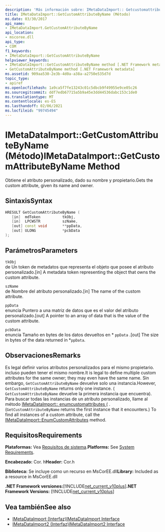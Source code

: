 ```yaml
---
description: 'Más información sobre: IMetaDataImport:: Getcustomattributebyname ((método)'
title: IMetaDataImport::GetCustomAttributeByName (Método)
ms.date: 03/30/2017
api_name:
- IMetaDataImport.GetCustomAttributeByName
api_location:
- mscoree.dll
api_type:
- COM
f1_keywords:
- IMetaDataImport::GetCustomAttributeByName
helpviewer_keywords:
- IMetaDataImport::GetCustomAttributeByName method [.NET Framework metadata]
- GetCustomAttributeByName method [.NET Framework metadata]
ms.assetid: 909aa530-2e3b-4d0a-a38a-a2750e535d7d
topic_type:
- apiref
ms.openlocfilehash: 1a9ca5f7fe13243c01c5dbcb9f49955e9ce05c26
ms.sourcegitcommit: ddf7edb67715a5b9a45e3dd44536dabc153c1de0
ms.translationtype: MT
ms.contentlocale: es-ES
ms.lasthandoff: 02/06/2021
ms.locfileid: "99745494"
---
```

# <a name="imetadataimportgetcustomattributebyname-method"></a><span data-ttu-id="6fe1c-103">IMetaDataImport::GetCustomAttributeByName (Método)</span><span class="sxs-lookup"><span data-stu-id="6fe1c-103">IMetaDataImport::GetCustomAttributeByName Method</span></span>

<span data-ttu-id="6fe1c-104">Obtiene el atributo personalizado, dado su nombre y propietario.</span><span class="sxs-lookup"><span data-stu-id="6fe1c-104">Gets the custom attribute, given its name and owner.</span></span>  
  
## <a name="syntax"></a><span data-ttu-id="6fe1c-105">Sintaxis</span><span class="sxs-lookup"><span data-stu-id="6fe1c-105">Syntax</span></span>  
  
```cpp  
HRESULT GetCustomAttributeByName (  
   [in]  mdToken          tkObj,  
   [in]  LPCWSTR          szName,  
   [out] const void       **ppData,  
   [out] ULONG            *pcbData  
);  
```  
  
## <a name="parameters"></a><span data-ttu-id="6fe1c-106">Parámetros</span><span class="sxs-lookup"><span data-stu-id="6fe1c-106">Parameters</span></span>  

 `tkObj`  
 <span data-ttu-id="6fe1c-107">de Un token de metadatos que representa el objeto que posee el atributo personalizado.</span><span class="sxs-lookup"><span data-stu-id="6fe1c-107">[in] A metadata token representing the object that owns the custom attribute.</span></span>  
  
 `szName`  
 <span data-ttu-id="6fe1c-108">de Nombre del atributo personalizado.</span><span class="sxs-lookup"><span data-stu-id="6fe1c-108">[in] The name of the custom attribute.</span></span>  
  
 `ppData`  
 <span data-ttu-id="6fe1c-109">enuncia Puntero a una matriz de datos que es el valor del atributo personalizado.</span><span class="sxs-lookup"><span data-stu-id="6fe1c-109">[out] A pointer to an array of data that is the value of the custom attribute.</span></span>  
  
 `pcbData`  
 <span data-ttu-id="6fe1c-110">enuncia Tamaño en bytes de los datos devueltos en \* `ppData` .</span><span class="sxs-lookup"><span data-stu-id="6fe1c-110">[out] The size in bytes of the data returned in \*`ppData`.</span></span>  
  
## <a name="remarks"></a><span data-ttu-id="6fe1c-111">Observaciones</span><span class="sxs-lookup"><span data-stu-id="6fe1c-111">Remarks</span></span>  

 <span data-ttu-id="6fe1c-112">Es legal definir varios atributos personalizados para el mismo propietario. incluso pueden tener el mismo nombre.</span><span class="sxs-lookup"><span data-stu-id="6fe1c-112">It is legal to define multiple custom attributes for the same owner; they may even have the same name.</span></span> <span data-ttu-id="6fe1c-113">Sin embargo, `GetCustomAttributeByName` devuelve solo una instancia.</span><span class="sxs-lookup"><span data-stu-id="6fe1c-113">However, `GetCustomAttributeByName` returns only one instance.</span></span> <span data-ttu-id="6fe1c-114">( `GetCustomAttributeByName` devuelve la primera instancia que encuentra). Para buscar todas las instancias de un atributo personalizado, llame al método [IMetaDataImport:: enumcustomattributes (](imetadataimport-enumcustomattributes-method.md) .</span><span class="sxs-lookup"><span data-stu-id="6fe1c-114">(`GetCustomAttributeByName` returns the first instance that it encounters.) To find all instances of a custom attribute, call the [IMetaDataImport::EnumCustomAttributes](imetadataimport-enumcustomattributes-method.md) method.</span></span>  
  
## <a name="requirements"></a><span data-ttu-id="6fe1c-115">Requisitos</span><span class="sxs-lookup"><span data-stu-id="6fe1c-115">Requirements</span></span>  

 <span data-ttu-id="6fe1c-116">**Plataformas:** Vea [Requisitos de sistema](../../get-started/system-requirements.md).</span><span class="sxs-lookup"><span data-stu-id="6fe1c-116">**Platforms:** See [System Requirements](../../get-started/system-requirements.md).</span></span>  
  
 <span data-ttu-id="6fe1c-117">**Encabezado:** Cor. h</span><span class="sxs-lookup"><span data-stu-id="6fe1c-117">**Header:** Cor.h</span></span>  
  
 <span data-ttu-id="6fe1c-118">**Biblioteca:** Se incluye como un recurso en MsCorEE.dll</span><span class="sxs-lookup"><span data-stu-id="6fe1c-118">**Library:** Included as a resource in MsCorEE.dll</span></span>  
  
 <span data-ttu-id="6fe1c-119">**.NET Framework versiones:**[!INCLUDE[net_current_v10plus](../../../../includes/net-current-v10plus-md.md)]</span><span class="sxs-lookup"><span data-stu-id="6fe1c-119">**.NET Framework Versions:** [!INCLUDE[net_current_v10plus](../../../../includes/net-current-v10plus-md.md)]</span></span>  
  
## <a name="see-also"></a><span data-ttu-id="6fe1c-120">Vea también</span><span class="sxs-lookup"><span data-stu-id="6fe1c-120">See also</span></span>

- [<span data-ttu-id="6fe1c-121">IMetaDataImport (Interfaz)</span><span class="sxs-lookup"><span data-stu-id="6fe1c-121">IMetaDataImport Interface</span></span>](imetadataimport-interface.md)
- [<span data-ttu-id="6fe1c-122">IMetaDataImport2 (Interfaz)</span><span class="sxs-lookup"><span data-stu-id="6fe1c-122">IMetaDataImport2 Interface</span></span>](imetadataimport2-interface.md)

